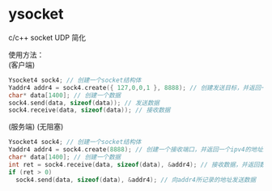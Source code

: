 # ysocket<br>
c/c++ socket UDP 简化<br>

使用方法：<br>
(客户端)<br>
```C
Ysocket4 sock4; // 创建一个socket结构体
Yaddr4 addr4 = sock4.create({ 127,0,0,1 }, 8888); // 创建发送目标，并返回一个ipv4的地址结构体
char* data[1400]; // 创建一个数据
sock4.send(data, sizeof(data)); // 发送数据
sock4.receive(data, sizeof(data)); // 接收数据
```
(服务端) (无阻塞)<br>
```C
Ysocket4 sock4; // 创建一个socket结构体
Yaddr4 addr4 = sock4.create(8888); // 创建一个接收端口，并返回一个ipv4的地址结构体
char* data[1400]; // 创建一个数据
int ret = sock4.receive(data, sizeof(data), &addr4); // 接收数据，并返回数据长度，并赋值Yaddr4结构体来源地址信息
if (ret > 0)
  sock4.send(data, sizeof(data), &addr4); // 向addr4所记录的地址发送数据
```
